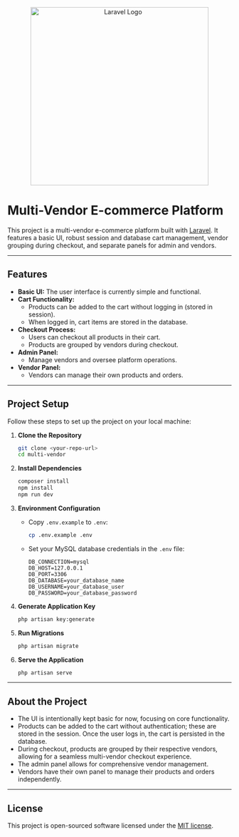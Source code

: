 <p align="center"><a href="https://laravel.com" target="_blank"><img src="https://raw.githubusercontent.com/laravel/art/master/logo-lockup/5%20SVG/2%20CMYK/1%20Full%20Color/laravel-logolockup-cmyk-red.svg" width="400" alt="Laravel Logo"></a></p>

# Multi-Vendor E-commerce Platform

This project is a multi-vendor e-commerce platform built with [Laravel](https://laravel.com). It features a basic UI, robust session and database cart management, vendor grouping during checkout, and separate panels for admin and vendors.

---

## Features

- **Basic UI:** The user interface is currently simple and functional.
- **Cart Functionality:**
  - Products can be added to the cart without logging in (stored in session).
  - When logged in, cart items are stored in the database.
- **Checkout Process:**
  - Users can checkout all products in their cart.
  - Products are grouped by vendors during checkout.
- **Admin Panel:**
  - Manage vendors and oversee platform operations.
- **Vendor Panel:**
  - Vendors can manage their own products and orders.

---

## Project Setup

Follow these steps to set up the project on your local machine:

1. **Clone the Repository**
   ```bash
   git clone <your-repo-url>
   cd multi-vendor
   ```

2. **Install Dependencies**
   ```bash
   composer install
   npm install
   npm run dev
   ```

3. **Environment Configuration**
   - Copy `.env.example` to `.env`:
     ```bash
     cp .env.example .env
     ```
   - Set your MySQL database credentials in the `.env` file:
     ```
     DB_CONNECTION=mysql
     DB_HOST=127.0.0.1
     DB_PORT=3306
     DB_DATABASE=your_database_name
     DB_USERNAME=your_database_user
     DB_PASSWORD=your_database_password
     ```

4. **Generate Application Key**
   ```bash
   php artisan key:generate
   ```

5. **Run Migrations**
   ```bash
   php artisan migrate
   ```

6. **Serve the Application**
   ```bash
   php artisan serve
   ```

---

## About the Project

- The UI is intentionally kept basic for now, focusing on core functionality.
- Products can be added to the cart without authentication; these are stored in the session. Once the user logs in, the cart is persisted in the database.
- During checkout, products are grouped by their respective vendors, allowing for a seamless multi-vendor checkout experience.
- The admin panel allows for comprehensive vendor management.
- Vendors have their own panel to manage their products and orders independently.

---

## License

This project is open-sourced software licensed under the [MIT license](https://opensource.org/licenses/MIT).


